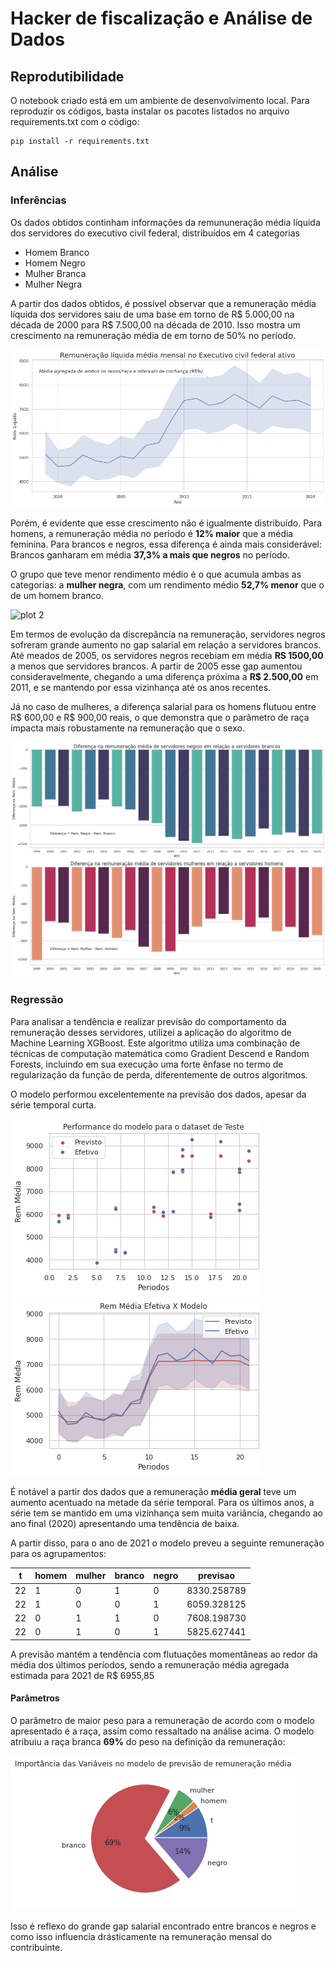 # Hacker de fiscalização e Análise de Dados

## Reprodutibilidade

O notebook criado está em um ambiente de desenvolvimento local. Para reproduzir os códigos, basta instalar os pacotes listados no arquivo requirements.txt com o código:

```
pip install -r requirements.txt
```
## Análise
### Inferências

Os dados obtidos continham informações da remununeração média líquida dos servidores do executivo civil federal, distribuídos em 4 categorias

- Homem Branco
- Homem Negro
- Mulher Branca
- Mulher Negra

A partir dos dados obtidos, é possível observar que a remuneração média líquida dos servidores saiu de uma base em torno de R$ 5.000,00 na década de 2000 para R$ 7.500,00 na década de 2010. Isso mostra um crescimento na remuneração média de em torno de 50% no período.

![](plots/Rem_Executivo_civil.png)


Porém, é evidente que esse crescimento não é igualmente distribuído. Para homens, a remuneração média no período é **12% maior** que a média feminina. Para brancos e negros, essa diferença é ainda mais considerável: Brancos ganharam em média **37,3% a mais que negros** no período.

O grupo que teve menor rendimento médio é o que acumula ambas as categorias: a **mulher negra**, com um rendimento médio **52,7% menor** que o de um homem branco.

![plot 2](plots/rem_média_categoria.png)

Em termos de evolução da discrepância na remuneração, servidores negros sofreram grande aumento no gap salarial em relação a servidores brancos. Até meados de 2005, os servidores negros recebiam em média **RS 1500,00** a menos que servidores brancos. A partir de 2005 esse gap aumentou consideravelmente, chegando a uma diferença próxima a **R$ 2.500,00** em 2011, e se mantendo por essa vizinhança até os anos recentes.

Já no caso de mulheres, a diferença salarial para os homens flutuou entre R$ 600,00 e R$ 900,00 reais, o que demonstra que o parâmetro de raça impacta mais robustamente na remuneração que o sexo.

![plot 3](plots/diferenca_rem.png)

### Regressão

Para analisar a tendência e realizar previsão do comportamento da remuneração desses servidores, utilizei a aplicação do algoritmo de Machine Learning XGBoost. Este algoritmo utiliza uma combinação de técnicas de computação matemática como Gradient Descend e Random Forests, incluindo em sua execução uma forte ênfase no termo de regularização da função de perda, diferentemente de outros algoritmos. 

O modelo performou excelentemente na previsão dos dados, apesar da série temporal curta.

![plot 4](plots/performance.png)
![plot 5](plots/efetivoxmodelo.png)

É notável a partir dos dados que a remuneração **média geral** teve um aumento acentuado na metade da série temporal. Para os últimos anos, a série tem se mantido em uma vizinhança sem muita variância, chegando ao ano final (2020) apresentando uma tendência de baixa. 

A partir disso, para o ano de 2021 o modelo preveu a seguinte remuneração para os agrupamentos:

| t  | homem | mulher | branco | negro | previsao      |
| -- | ----- | ------ | ------ | ----- | ------------- |
| 22 | 1     | 0      | 1      | 0     | 8330.258789|
| 22 | 1     | 0      | 0      | 1     | 6059.328125 |
| 22 | 0     | 1      | 1      | 0     | 7608.198730 |
| 22 | 0     | 1      | 0      | 1     | 5825.627441 |

A previsão mantém a tendência com flutuações momentâneas ao redor da média dos últimos períodos, sendo a remuneração média agregada estimada para 2021 de R$ 6955,85

#### Parâmetros
O parâmetro de maior peso para a remuneração de acordo com o modelo apresentado é a raça, assim como ressaltado na análise acima. O modelo atribuiu a raça branca **69%** do peso na definição da remuneração:

![plot 6](plots/MODELO-Peso.png)

Isso é reflexo do grande gap salarial encontrado entre brancos e negros e como isso influencia drásticamente na remuneração mensal do contribuinte.
